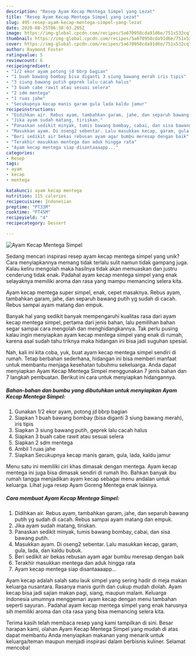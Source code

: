 ```yaml
---
description: "Resep Ayam Kecap Mentega Simpel yang Lezat"
title: "Resep Ayam Kecap Mentega Simpel yang Lezat"
slug: 495-resep-ayam-kecap-mentega-simpel-yang-lezat
date: 2020-08-25T06:38:03.295Z
image: https://img-global.cpcdn.com/recipes/5a670958cda91d6e/751x532cq70/ayam-kecap-mentega-simpel-foto-resep-utama.jpg
thumbnail: https://img-global.cpcdn.com/recipes/5a670958cda91d6e/751x532cq70/ayam-kecap-mentega-simpel-foto-resep-utama.jpg
cover: https://img-global.cpcdn.com/recipes/5a670958cda91d6e/751x532cq70/ayam-kecap-mentega-simpel-foto-resep-utama.jpg
author: Raymond Foster
ratingvalue: 5
reviewcount: 6
recipeingredient:
- "1/2 ekor ayam potong jd bbrp bagian"
- "1 buah bawang bombay bisa diganti 3 siung bawang merah iris tipis"
- "3 siung bawang putih geprek lalu cacah halus"
- "3 buah cabe rawit atau sesuai selera"
- "2 sdm mentega"
- "1 ruas jahe"
- "Secukupnya kecap manis garam gula lada kaldu jamur"
recipeinstructions:
- "Didihkan air. Rebus ayam, tambahkan garam, jahe, dan separuh bawang putih yg sudah di cacah. Rebus sampai ayam matang dan empuk."
- "Jika ayam sudah matang, tiriskan."
- "Panaskan sedikit minyak, tumis bawang bombay, cabai, dan sisa bawang putih."
- "Masukkan ayam. Di oseng2 sebentar. Lalu masukkan kecap, garam, gula, lada, dan kaldu bubuk."
- "Beri sedikit air bekas rebusan ayam agar bumbu meresap dengan baik"
- "Terakhir masukkan mentega dan aduk hingga rata"
- "Ayam kecap mentega siap disantaaaapp..."
categories:
- Resep
tags:
- ayam
- kecap
- mentega

katakunci: ayam kecap mentega 
nutrition: 115 calories
recipecuisine: Indonesian
preptime: "PT33M"
cooktime: "PT45M"
recipeyield: "4"
recipecategory: Dessert

---
```



![Ayam Kecap Mentega Simpel](https://img-global.cpcdn.com/recipes/5a670958cda91d6e/751x532cq70/ayam-kecap-mentega-simpel-foto-resep-utama.jpg)

Sedang mencari inspirasi resep ayam kecap mentega simpel yang unik? Cara menyiapkannya memang tidak terlalu sulit namun tidak gampang juga. Kalau keliru mengolah maka hasilnya tidak akan memuaskan dan justru cenderung tidak enak. Padahal ayam kecap mentega simpel yang enak selayaknya memiliki aroma dan rasa yang mampu memancing selera kita.

Ayam kecap mentega super simpel, enak, cepet masaknya. Rebus ayam, tambahkan garam, jahe, dan separuh bawang putih yg sudah di cacah. Rebus sampai ayam matang dan empuk.

Banyak hal yang sedikit banyak mempengaruhi kualitas rasa dari ayam kecap mentega simpel, pertama dari jenis bahan, lalu pemilihan bahan segar sampai cara mengolah dan menghidangkannya. Tak perlu pusing kalau ingin menyiapkan ayam kecap mentega simpel yang enak di rumah, karena asal sudah tahu triknya maka hidangan ini bisa jadi suguhan spesial.


Nah, kali ini kita coba, yuk, buat ayam kecap mentega simpel sendiri di rumah. Tetap berbahan sederhana, hidangan ini bisa memberi manfaat untuk membantu menjaga kesehatan tubuhmu sekeluarga. Anda dapat menyiapkan Ayam Kecap Mentega Simpel menggunakan 7 jenis bahan dan 7 langkah pembuatan. Berikut ini cara untuk menyiapkan hidangannya.

<!--inarticleads1-->

##### Bahan-bahan dan bumbu yang dibutuhkan untuk menyiapkan Ayam Kecap Mentega Simpel:

1. Gunakan 1/2 ekor ayam, potong jd bbrp bagian
1. Siapkan 1 buah bawang bombay (bisa diganti 3 siung bawang merah), iris tipis
1. Siapkan 3 siung bawang putih, geprek lalu cacah halus
1. Siapkan 3 buah cabe rawit atau sesuai selera
1. Siapkan 2 sdm mentega
1. Ambil 1 ruas jahe
1. Siapkan Secukupnya kecap manis garam, gula, lada, kaldu jamur


Menu satu ini memiliki ciri khas dimasak dengan mentega. Ayam kecap mentega ini juga bisa dimasak sendiri di rumah lho. Bahkan banyak ibu rumah tangga menjadikan ayam kecap sebagai menu andalan untuk keluarga. Lihat juga resep Ayam Goreng Mentega enak lainnya. 

<!--inarticleads2-->

##### Cara membuat Ayam Kecap Mentega Simpel:

1. Didihkan air. Rebus ayam, tambahkan garam, jahe, dan separuh bawang putih yg sudah di cacah. Rebus sampai ayam matang dan empuk.
1. Jika ayam sudah matang, tiriskan.
1. Panaskan sedikit minyak, tumis bawang bombay, cabai, dan sisa bawang putih.
1. Masukkan ayam. Di oseng2 sebentar. Lalu masukkan kecap, garam, gula, lada, dan kaldu bubuk.
1. Beri sedikit air bekas rebusan ayam agar bumbu meresap dengan baik
1. Terakhir masukkan mentega dan aduk hingga rata
1. Ayam kecap mentega siap disantaaaapp...


Ayam kecap adalah salah satu lauk simpel yang sering hadir di meja makan keluarga nusantara. Rasanya manis gurih dan cukup mudah diolah. Ayam kecap bisa jadi sajian makan pagi, siang, maupun malam. Keluarga Indonesia umumnya menggemari ayam kecap dengan menu tambahan seperti sayuran.. Padahal ayam kecap mentega simpel yang enak harusnya sih memiliki aroma dan cita rasa yang bisa memancing selera kita. 

Terima kasih telah membaca resep yang kami tampilkan di sini. Besar harapan kami, olahan Ayam Kecap Mentega Simpel yang mudah di atas dapat membantu Anda menyiapkan makanan yang menarik untuk keluarga/teman maupun menjadi inspirasi dalam berbisnis kuliner. Selamat mencoba!
